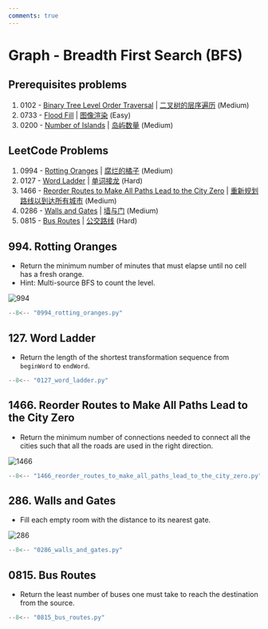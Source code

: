 ```yaml
---
comments: true
---
```


# Graph - Breadth First Search (BFS)

## Prerequisites problems

1. 0102 - [Binary Tree Level Order Traversal](https://leetcode.com/problems/binary-tree-level-order-traversal/) | [二叉树的层序遍历](https://leetcode.cn/problems/binary-tree-level-order-traversal/) (Medium)
2. 0733 - [Flood Fill](https://leetcode.com/problems/flood-fill/) | [图像渲染](https://leetcode.cn/problems/flood-fill/) (Easy)
3. 0200 - [Number of Islands](https://leetcode.com/problems/number-of-islands/) | [岛屿数量](https://leetcode.cn/problems/number-of-islands/) (Medium)

## LeetCode Problems

1. 0994 - [Rotting Oranges](https://leetcode.com/problems/rotting-oranges/) | [腐烂的橘子](https://leetcode.cn/problems/rotting-oranges/) (Medium)
2. 0127 - [Word Ladder](https://leetcode.com/problems/word-ladder/) | [单词接龙](https://leetcode.cn/problems/word-ladder/) (Hard)
3. 1466 - [Reorder Routes to Make All Paths Lead to the City Zero](https://leetcode.com/problems/reorder-routes-to-make-all-paths-lead-to-the-city-zero/) | [重新规划路线以到达所有城市](https://leetcode.cn/problems/reorder-routes-to-make-all-paths-lead-to-the-city-zero/) (Medium)
4. 0286 - [Walls and Gates](https://leetcode.com/problems/walls-and-gates/) | [墙与门](https://leetcode.cn/problems/walls-and-gates/) (Medium)
5. 0815 - [Bus Routes](https://leetcode.com/problems/bus-routes/) | [公交路线](https://leetcode.cn/problems/bus-routes/) (Hard)

## 994. Rotting Oranges

-   Return the minimum number of minutes that must elapse until no cell has a fresh orange.
-   Hint: Multi-source BFS to count the level.

![994](https://assets.leetcode.com/uploads/2019/02/16/oranges.png)

```python
--8<-- "0994_rotting_oranges.py"
```

## 127. Word Ladder

-   Return the length of the shortest transformation sequence from `beginWord` to `endWord`.

```python
--8<-- "0127_word_ladder.py"
```

## 1466. Reorder Routes to Make All Paths Lead to the City Zero

-   Return the minimum number of connections needed to connect all the cities such that all the roads are used in the right direction.

![1466](https://assets.leetcode.com/uploads/2020/05/13/sample_1_1819.png)

```python
--8<-- "1466_reorder_routes_to_make_all_paths_lead_to_the_city_zero.py"
```

## 286. Walls and Gates

-   Fill each empty room with the distance to its nearest gate.

![286](https://assets.leetcode.com/uploads/2021/01/03/grid.jpg)

```python
--8<-- "0286_walls_and_gates.py"
```

## 0815. Bus Routes

-   Return the least number of buses one must take to reach the destination from the source.

```python
--8<-- "0815_bus_routes.py"
```
